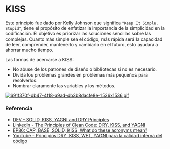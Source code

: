 # KISS

Este principio fue dado por Kelly Johnson que significa `"Keep It Simple, Stupid"`, tiene el propósito de enfatizar la importancia de la simplicidad en la codificación. El objetivo es priorizar las soluciones sencillas sobre las complejas. Cuanto más simple sea el código, más rápida será la capacidad de leer, comprender, mantenerlo y cambiarlo en el futuro, esto ayudará a ahorrar mucho tiempo.

Las formas de acercarse a KISS:

- No abuse de los patrones de diseño o bibliotecas si no es necesario.
- Divida los problemas grandes en problemas más pequeños para resolverlos.
- Nombrar claramente las variables y los métodos.

[![691f370f-db47-4f18-a9ad-db3b8dacfe8e-1536x1536.gif](https://i.postimg.cc/jSmKrs7w/691f370f-db47-4f18-a9ad-db3b8dacfe8e-1536x1536.gif)](https://postimg.cc/K1PCPhQx)

### Referencia

- [DEV - SOLID, KISS, YAGNI and DRY Principles](https://dev.to/nknghiem/solid-kiss-yagni-and-dry-principles-ie7?ref=dailydev)
- [Linkedin - The Principles of Clean Code: DRY, KISS, and YAGNI](https://www.linkedin.com/pulse/principles-clean-code-dry-kiss-yagni-rajnish-kumar)
- [EP86: CAP, BASE, SOLID, KISS, What do these acronyms mean?](https://blog.bytebytego.com/p/ep86-cap-base-solid-kiss-what-do?ref=dailydev)
- [YouTube - Principios DRY, KISS, WET, YAGNI para la calidad interna del código](https://youtu.be/CZJXlOtD0a0?si=0m4FG8q_8U1xVFLo)